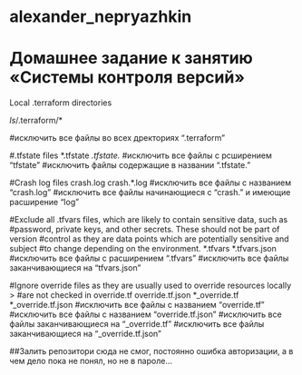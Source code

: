 # alexander_nepryazhkin

# Домашнее задание к занятию «Системы контроля версий»

 Local .terraform directories

*ls*/.terraform/*

#исключить все файлы во всех дректориях “.terraform”

#.tfstate files
*.tfstate
*.tfstate.*
#исключить все файлы с рсширением “tfstate”
#исключить файлы содержащие в названии “.tfstate.”

#Crash log files
crash.log
crash.*.log
#исключить все файлы с названием “сrash.log”
#исключить все файлы начинающиеся с “сrash.” и имеющие расширение “log”

#Exclude all .tfvars files, which are likely to contain sensitive data, such as
#password, private keys, and other secrets. These should not be part of version
#control as they are data points which are potentially sensitive and subject
#to change depending on the environment.
*.tfvars
*.tfvars.json
#исключить все файлы с расширением “.tfvars”
#исключить все файлы заканчивающиеся на “tfvars.json”

#Ignore override files as they are usually used to override resources locally >
#are not checked in
override.tf
override.tf.json
*_override.tf
*_override.tf.json
#исключить все файлы с названием “override.tf”
#исключить все файлы с названием “override.tf.json”
#исключить все файлы заканчивающиеся на “_override.tf”
#исключить все файлы заканчивающиеся на “_override.tf.json”

##Залить репозитори   сюда не смог, постоянно ошибка авторизации, а в чем дело пока не понял, но не в пароле...
